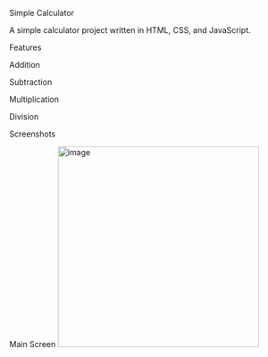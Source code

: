 Simple Calculator

A simple calculator project written in HTML, CSS, and JavaScript.

Features

Addition

Subtraction

Multiplication

Division

Screenshots

Main Screen
<img width="360" alt="image" src="https://github.com/Jagdish1820/Calculator/assets/172190615/03c5575c-d9b9-48e4-95d4-a7d7aba43742">
